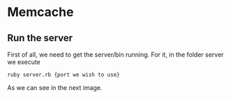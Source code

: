 # Memcache
## Run the server
First of all, we need to get the server/bin running. For it, in the folder server we execute

`ruby server.rb {port we wish to use}`

As we can see in the next image.
